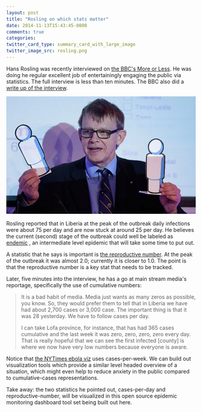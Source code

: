 ```yaml
---
layout: post
title: "Rosling on which stats matter"
date: 2014-11-13T15:43:45-0800
comments: true
categories: 
twitter_card_type: summary_card_with_large_image
twitter_image_src: rosling.png
---
```

Hans Rosling was recently interviewed on <a href="http://www.bbc.co.uk/programmes/p029twnn">the BBC's More or Less</a>. He was doing he regular excellent job of entertainingly engaging the public via statistics. The full interview is less than ten minutes. The BBC also did a <a href="http://www.bbc.com/news/magazine-30011521">write up of the interview</a>.

<a href="http://www.bbc.com/news/magazine-30011521"><img class="center" src='rosling.png' alt="rosling" /></a>

Rosling reported that in Liberia at the peak of the outbreak daily infections were about 75 per day and are now stuck at around 25 per day. He believes the current (second) stage of the outbreak could well be labeled as <a href="http://en.wikipedia.org/wiki/Endemic_(epidemiology)">endemic</a> , an intermediate level epidemic that will take some time to put out.

A statistic that he says is important is <a href="https://www.youtube.com/watch?v=sYVUs2_F5Kg">the reproductive number</a>. At the peak of the outbreak it was almost 2.0; currently it is closer to 1.0. The point is that the reproductive number is a key stat that needs to be tracked.

Later, five minutes into the interview, he has a go at main stream media's reportage, specifically the use of cumulative numbers:
<blockquote>It is a bad habit of media. Media just wants as many zeros as possible, you know. So, they would prefer them to tell that in Liberia we have had about 2,700 cases or 3,000 case. The important thing is that it was 28 yesterday. We have to follow cases per day.

I can take Lofa province, for instance, that has had 365 cases cumulative and the last week it was zero, zero, zero, zero every day. That is really hopeful that we can see the first infected [county] is where we now have very low numbers because everyone is aware.</blockquote>
Notice that <a href="http://tigue.com/blog/2014/12/03/nytimes-the-pace-car/">the NYTimes ebola viz</a> uses cases-per-week. We can build out visualization tools which provide a similar level headed overview of a situation, which might even help to reduce anxiety in the public compared to cumulative-cases representations.

Take away: the two statistics he pointed out, cases-per-day and reproductive-number, will be visualized in this open source epidemic monitoring dashboard tool set being built out here.
